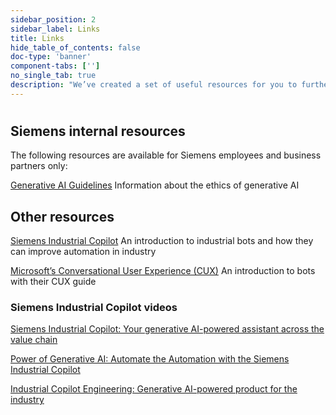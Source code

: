 ```yaml
---
sidebar_position: 2
sidebar_label: Links
title: Links
hide_table_of_contents: false
doc-type: 'banner'
component-tabs: ['']
no_single_tab: true
description: "We’ve created a set of useful resources for you to further research the topic of conversational design."
---
```


#

## Siemens internal resources

The following resources are available for Siemens employees and business partners only:

[Generative AI Guidelines](https://sway.cloud.microsoft/RHOFNEXR9NpIBKw6?ref=Link) Information about the ethics of generative AI

## Other resources

[Siemens Industrial Copilot](https://www.siemens.com/global/en/company/stories/digital-transformation/industrial-copilot.html) An introduction to industrial bots and how they can improve automation in industry

[Microsoft’s Conversational User Experience (CUX)](https://learn.microsoft.com/en-us/composer/design/conversational-user-experience-design) An introduction to bots with their CUX guide

### Siemens Industrial Copilot videos

[Siemens Industrial Copilot: Your generative AI-powered assistant across the value chain]( https://www.youtube.com/watch?v=Kpr6rDTqtE4)

[Power of Generative AI: Automate the Automation with the Siemens Industrial Copilot](https://www.youtube.com/watch?v=Na5HjNLv9_Y)

[Industrial Copilot Engineering: Generative AI-powered product for the industry](https://www.youtube.com/watch?v=Sk0QtJRtFfM)